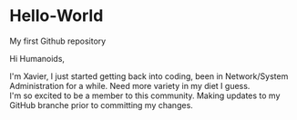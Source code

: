 # Hello-World
My first Github repository

Hi Humanoids,

I'm Xavier, I just started getting back into coding, been in Network/System Administration for a while.  Need more variety in my diet I guess.  
I'm so excited to be a member to this community.
Making updates to my GitHub branche prior to committing my changes.